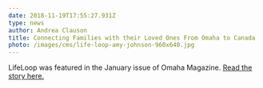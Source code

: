 ```yaml
---
date: 2018-11-19T17:55:27.931Z
type: news
author: Andrea Clauson
title: Connecting Families with their Loved Ones From Omaha to Canada
photo: /images/cms/life-loop-amy-johnson-960x640.jpg
---
```

LifeLoop was featured in the January issue of Omaha Magazine. [Read the story here.](https://omahamagazine.com/articles/connecting-families-with-their-loved-ones-from-omaha-to-canada/)
